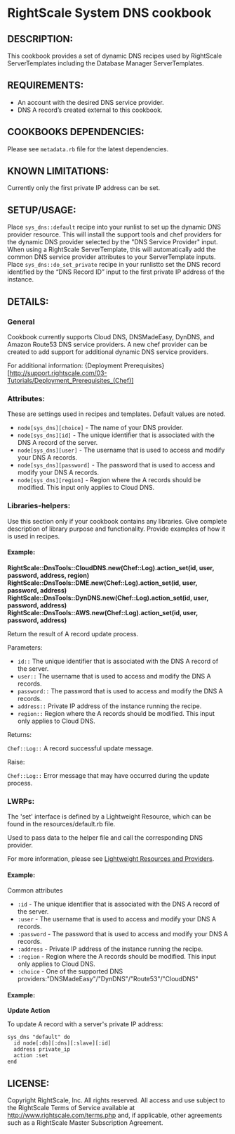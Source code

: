 # RightScale System DNS cookbook

## DESCRIPTION:

This cookbook provides a set of dynamic DNS recipes used by RightScale
ServerTemplates including the Database Manager ServerTemplates.

## REQUIREMENTS:

* An account with the desired DNS service provider.
* DNS A record’s created external to this cookbook.

## COOKBOOKS DEPENDENCIES:

Please see `metadata.rb` file for the latest dependencies.

## KNOWN LIMITATIONS:

Currently only the first private IP address can be set.

## SETUP/USAGE:

Place `sys_dns::default` recipe into your runlist to set up the dynamic DNS
provider resource. This will install the support tools and chef providers for
the dynamic DNS provider selected by the "DNS Service Provider" input. When
using a RightScale ServerTemplate, this will automatically add the common DNS
service provider attributes to your ServerTemplate inputs. Place
`sys_dns::do_set_private` recipe in your runlistto set the DNS record identified
by the “DNS Record ID” input to the first private IP address of the instance.

## DETAILS:

### General

Cookbook currently supports Cloud DNS, DNSMadeEasy, DynDNS, and Amazon Route53
DNS service providers.
A new chef provider can be created to add support for additional dynamic DNS
service providers.

For additional information: {Deployment Prerequisites}[http://support.rightscale.com/03-Tutorials/Deployment_Prerequisites_(Chef)]

### Attributes:

These are settings used in recipes and templates. Default values are noted.

* `node[sys_dns][choice]` -
  The name of your DNS provider.
* `node[sys_dns][id]` -
  The unique identifier that is associated with the DNS A record of the server.
* `node[sys_dns][user]` -
  The username that is used to access and modify your DNS A records.
* `node[sys_dns][password]` -
  The password that is used to access and modify your DNS A records.
* `node[sys_dns][region]` -
  Region where the A records should be modified. This input only applies to
  Cloud DNS.

### Libraries-helpers:

Use this section only if your cookbook contains any libraries.
Give complete description of library purpose and functionality.
Provide examples of how it is used in recipes.

#### Example:

**RightScale::DnsTools::CloudDNS.new(Chef::Log).action_set(id, user, password,
address, region)**
**RightScale::DnsTools::DME.new(Chef::Log).action_set(id, user, password,
address)**
**RightScale::DnsTools::DynDNS.new(Chef::Log).action_set(id, user, password,
address)**
**RightScale::DnsTools::AWS.new(Chef::Log).action_set(id, user, password,
address)**

Return the result of A record update process.

Parameters:

* `id::`
  The unique identifier that is associated with the DNS A record of the server.
* `user::`
  The username that is used to access and modify the DNS A records.
* `password::`
  The password that is used to access and modify the DNS A records.
* `address::`
  Private IP address of the instance running the recipe.
* `region::`
  Region where the A records should be modified. This input only applies to
  Cloud DNS.

Returns:

`Chef::Log::` A record successful update message.

Raise:

`Chef::Log::` Error message that may have occurred during the update process.

### LWRPs:

The 'set' interface is defined by a Lightweight Resource, which can be found in
the resources/default.rb file.

Used to pass data to the helper file and call the corresponding DNS provider.

For more information, please see [Lightweight Resources and Providers][Guide].

[Guide]: http://support.rightscale.com/12-Guides/Chef_Cookbooks_Developer_Guide/08-Chef_Development/Lightweight_Resources_and_Providers_(LWRP)

#### Example:

Common attributes

* `:id` -
  The unique identifier that is associated with the DNS A record of the server.
* `:user` -
  The username that is used to access and modify your DNS A records.
* `:password` -
  The password that is used to access and modify your DNS A records.
* `:address` -
  Private IP address of the instance running the recipe.
* `:region` -
  Region where the A records should be modified. This input only applies to
  Cloud DNS.
* `:choice` -
  One of the supported DNS providers:"DNSMadeEasy"/"DynDNS"/"Route53"/"CloudDNS"

#### Example:

**Update Action**

To update A record with a server's private IP address:

    sys_dns "default" do
      id node[:db][:dns][:slave][:id]
      address private_ip
      action :set
    end

## LICENSE:

Copyright RightScale, Inc. All rights reserved.
All access and use subject to the RightScale Terms of Service available at
http://www.rightscale.com/terms.php and, if applicable, other agreements
such as a RightScale Master Subscription Agreement.
